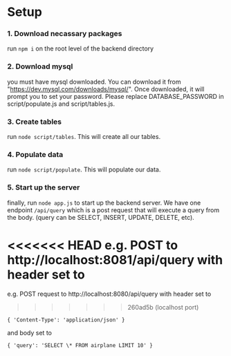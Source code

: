 <!-- @format -->

# Setup

### 1. Download necassary packages

run `npm i` on the root level of the backend directory

### 2. Download mysql

you must have mysql downloaded. You can download it from "https://dev.mysql.com/downloads/mysql/". Once downloaded, it will prompt you to set your password. Please replace DATABASE_PASSWORD in script/populate.js and script/tables.js.

### 3. Create tables

run `node script/tables`. This will create all our tables.

### 4. Populate data

run `node script/populate`. This will populate our data.

### 5. Start up the server

finally, run `node app.js` to start up the backend server. We have one endpoint `/api/query` which is a post request that will execute a query from the body. (query can be SELECT, INSERT, UPDATE, DELETE, etc).

<<<<<<< HEAD
e.g. POST to http://localhost:8081/api/query with header set to 
=======
e.g. POST request to http://localhost:8080/api/query with header set to 
>>>>>>> 260ad5b (localhost port)
```
{ 'Content-Type': 'application/json' }
```
and body set to 
```
{ 'query': 'SELECT \* FROM airplane LIMIT 10' }
```
